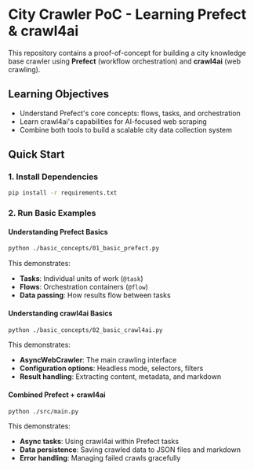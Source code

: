 # City Crawler PoC - Learning Prefect & crawl4ai

This repository contains a proof-of-concept for building a city knowledge base crawler using **Prefect** (workflow orchestration) and **crawl4ai** (web crawling).

## Learning Objectives

- Understand Prefect's core concepts: flows, tasks, and orchestration
- Learn crawl4ai's capabilities for AI-focused web scraping
- Combine both tools to build a scalable city data collection system

## Quick Start

### 1. Install Dependencies

```bash
pip install -r requirements.txt
```

### 2. Run Basic Examples

#### Understanding Prefect Basics
```bash
python ./basic_concepts/01_basic_prefect.py
```
This demonstrates:
- **Tasks**: Individual units of work (`@task`)
- **Flows**: Orchestration containers (`@flow`)
- **Data passing**: How results flow between tasks

#### Understanding crawl4ai Basics
```bash
python ./basic_concepts/02_basic_crawl4ai.py
```
This demonstrates:
- **AsyncWebCrawler**: The main crawling interface
- **Configuration options**: Headless mode, selectors, filters
- **Result handling**: Extracting content, metadata, and markdown

#### Combined Prefect + crawl4ai
```bash
python ./src/main.py
```
This demonstrates:
- **Async tasks**: Using crawl4ai within Prefect tasks
- **Data persistence**: Saving crawled data to JSON files and markdown
- **Error handling**: Managing failed crawls gracefully
